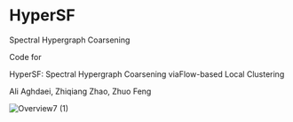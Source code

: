 # HyperSF
Spectral Hypergraph Coarsening 

Code for

HyperSF: Spectral Hypergraph Coarsening viaFlow-based Local Clustering

Ali Aghdaei, Zhiqiang Zhao, Zhuo Feng

![Overview7 (1)](https://user-images.githubusercontent.com/85693952/128752511-64572dd2-aff6-4126-9290-c91a78b4c649.png)
